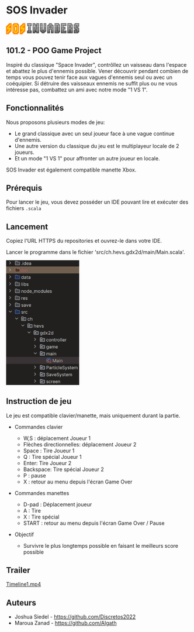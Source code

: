 # SOS Invader

<img src="https://github.com/Algath/Space-Invader/blob/master/data/images/Banner.png" alt="Emplacement du fichier 'Main'" style="width: 200px; height: auto;">

## 101.2 - POO Game Project

Inspiré du classique "Space Invader", contrôllez un vaisseau dans l'espace et abattez le plus d'ennemis possible.
Vener découvrir pendant combien de temps vous pouvez tenir face aux vagues d'ennemis seul ou avec un coéquipier.
Si détruire des vaisseaux ennemis ne suffit plus ou ne vous intéresse pas, combattez un ami avec notre mode "1 VS 1".

## Fonctionnalités
Nous proposons plusieurs modes de jeu:
- Le grand classique avec un seul joueur face à une vague continue d'ennemis.
- Une autre version du classique du jeu est le multiplayeur locale de 2 joueurs.
- Et un mode "1 VS 1" pour affronter un autre joueur en locale.

SOS Invader est également compatible manette Xbox.

## Prérequis
Pour lancer le jeu, vous devez posséder un IDE pouvant lire et exécuter des fichiers `.scala`

## Lancement
Copiez l'URL HTTPS du repositories et ouvrez-le dans votre IDE.

Lancer le programme dans le fichier 'src/ch.hevs.gdx2d/main/Main.scala'.

<img src="https://github.com/Algath/Space-Invader/blob/master/data/images/img.png" alt="Emplacement du fichier 'Main'" style="width: 200px; height: auto;">

[//]: # (![img.png]&#40;data/images/img.png&#41;)

## Instruction de jeu
Le jeu est compatible clavier/manette, mais uniquement durant la partie.

- Commandes clavier
  - W,S : déplacement Joueur 1
  - Flèches directionnelles: déplacement Joueur 2
  - Space : Tire Joueur 1
  - Q : Tire spécial Joueur 1
  - Enter: Tire Joueur 2
  - Backspace: Tire spécial Joueur 2
  - P : pause
  - X : retour au menu depuis l'écran Game Over


- Commandes manettes
  - D-pad : Déplacement joueur
  - A : Tire
  - X : Tire spécial
  - START : retour au menu depuis l'écran Game Over / Pause


- Objectif
  - Survivre le plus longtemps possible en faisant le meilleurs score possible

## Trailer

[Timeline1.mp4](data%2FTimeline1.mp4)

## Auteurs
- Joshua Siedel - https://github.com/Discretos2022
- Maroua Zanad - https://github.com/Algath